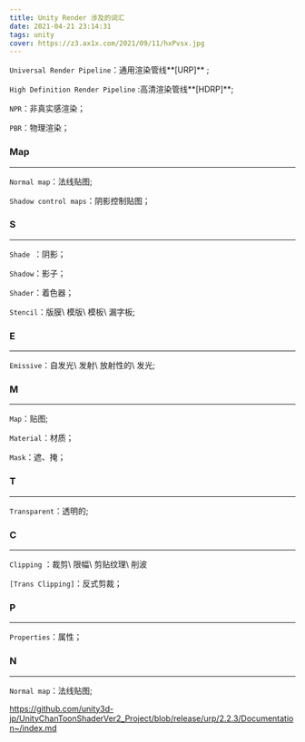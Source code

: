 ```yaml
---
title: Unity Render 涉及的词汇
date: 2021-04-21 23:14:31
tags: unity
cover: https://z3.ax1x.com/2021/09/11/hxPvsx.jpg
---
```


`Universal Render Pipeline`：通用渲染管线**[URP]** ;

`High Definition Render Pipeline` :高清渲染管线**[HDRP]**;

`NPR`：非真实感渲染；

`PBR`：物理渲染；

### Map

------

`Normal map`：法线贴图;

`Shadow control maps`：阴影控制贴图；

### S

------

`Shade `：阴影；

`Shadow`：影子；

`Shader`：着色器；

`Stencil`：版膜\ 模版\ 模板\ 漏字板;

### E

------

`Emissive`：自发光\ 发射\ 放射性的\ 发光;

### M

----

`Map`：贴图;

`Material`：材质；

`Mask`：遮、掩；

### T

------

`Transparent`：透明的;

### C

------

`Clipping` ：裁剪\ 限幅\ 剪贴纹理\ 削波

`[Trans Clipping]`：反式剪裁；

### P

------

`Properties`：属性；

### N

------

`Normal map`：法线贴图;

https://github.com/unity3d-jp/UnityChanToonShaderVer2_Project/blob/release/urp/2.2.3/Documentation~/index.md